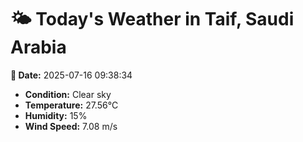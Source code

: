 # 🌤️ Today's Weather in Taif, Saudi Arabia

**📅 Date:** 2025-07-16 09:38:34

- **Condition:** Clear sky
- **Temperature:** 27.56°C
- **Humidity:** 15%
- **Wind Speed:** 7.08 m/s
